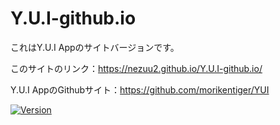 # Y.U.I-github.io

<!-- # Short Description -->

これはY.U.I Appのサイトバージョンです。

このサイトのリンク：https://nezuu2.github.io/Y.U.I-github.io/

Y.U.I AppのGithubサイト：https://github.com/morikentiger/YUI

<!-- # Badges -->

[![Version](https://img.shields.io/badge/version-v0.0.4-00c3ee.svg?style=flat-square)]()

<!-- CREATED_BY_LEADYOU_README_GENERATOR -->

